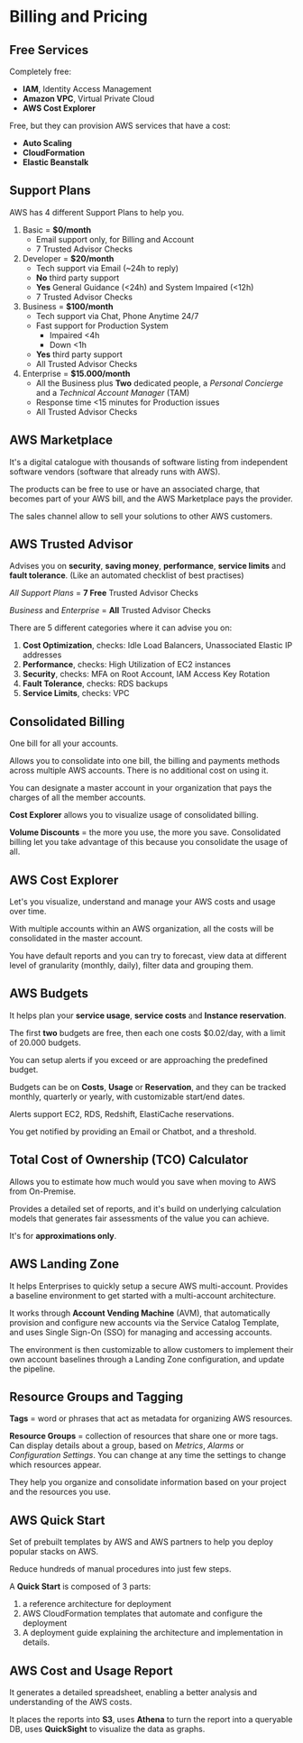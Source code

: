 # Billing and Pricing #

## Free Services ##

Completely free:

* **IAM**, Identity Access Management
* **Amazon VPC**, Virtual Private Cloud
* **AWS Cost Explorer**

Free, but they can provision AWS services that have a cost:

* **Auto Scaling**
* **CloudFormation**
* **Elastic Beanstalk**

## Support Plans ##

AWS has 4 different Support Plans to help you.

1) Basic = **$0/month**
   * Email support only, for Billing and Account
   * 7 Trusted Advisor Checks
2) Developer = **$20/month**
   * Tech support via Email (~24h to reply)
   * **No** third party support
   * **Yes** General Guidance (<24h) and System Impaired (<12h)
   * 7 Trusted Advisor Checks
3) Business = **$100/month**
   * Tech support via Chat, Phone Anytime 24/7
   * Fast support for Production System
     * Impaired <4h
     * Down <1h
   * **Yes** third party support
   * All Trusted Advisor Checks
4) Enterprise = **$15.000/month**
   * All the Business plus **Two** dedicated people, a *Personal Concierge* and a *Technical Account Manager* (TAM)
   * Response time <15 minutes for Production issues
   * All Trusted Advisor Checks

## AWS Marketplace ##

It's a digital catalogue with thousands of software listing from independent software vendors (software that already runs with AWS).

The products can be free to use or have an associated charge, that becomes part of your AWS bill, and the AWS Marketplace pays the provider.

The sales channel allow to sell your solutions to other AWS customers.

## AWS Trusted Advisor ##

Advises you on **security**, **saving money**, **performance**, **service limits** and **fault tolerance**. (Like an automated checklist of best practises)

*All Support Plans* = **7 Free** Trusted Advisor Checks

*Business* and *Enterprise* = **All** Trusted Advisor Checks

There are 5 different categories where it can advise you on:

1) **Cost Optimization**, checks: Idle Load Balancers, Unassociated Elastic IP addresses
2) **Performance**, checks: High Utilization of EC2 instances
3) **Security**, checks: MFA on Root Account, IAM Access Key Rotation
4) **Fault Tolerance**, checks: RDS backups
5) **Service Limits**, checks: VPC

## Consolidated Billing ##

One bill for all your accounts.

Allows you to consolidate into one bill, the billing and payments methods across multiple AWS accounts. There is no additional cost on using it.

You can designate a master account in your organization that pays the charges of all the member accounts.

**Cost Explorer** allows you to visualize usage of consolidated billing.

**Volume Discounts** = the more you use, the more you save. Consolidated billing let you take advantage of this because you consolidate the usage of all.

## AWS Cost Explorer ##

Let's you visualize, understand and manage your AWS costs and usage over time.

With multiple accounts within an AWS organization, all the costs will be consolidated in the master account.

You have default reports and you can try to forecast, view data at different level of granularity (monthly, daily), filter data and grouping them.

## AWS Budgets ##

It helps plan your **service usage**, **service costs** and **Instance reservation**.

The first **two** budgets are free, then each one costs $0.02/day, with a limit of 20.000 budgets.

You can setup alerts if you exceed or are approaching the predefined budget.

Budgets can be on **Costs**, **Usage** or **Reservation**, and they can be tracked monthly, quarterly or yearly, with customizable start/end dates.

Alerts support EC2, RDS, Redshift, ElastiCache reservations.

You get notified by providing an Email or Chatbot, and a threshold.

## Total Cost of Ownership (TCO) Calculator ##

Allows you to estimate how much would you save when moving to AWS from On-Premise.

Provides a detailed set of reports, and it's build on underlying calculation models that generates fair assessments of the value you can achieve.

It's for **approximations only**.

## AWS Landing Zone ##

It helps Enterprises to quickly setup a secure AWS multi-account. Provides a baseline environment to get started with a multi-account architecture.

It works through **Account Vending Machine** (AVM), that automatically provision and configure new accounts via the Service Catalog Template, and uses Single Sign-On (SSO) for managing and accessing accounts.

The environment is then customizable to allow customers to implement their own account baselines through a Landing Zone configuration, and update the pipeline.

## Resource Groups and Tagging ##

**Tags** = word or phrases that act as metadata for organizing AWS resources.

**Resource Groups** = collection of resources that share one or more tags. Can display details about a group, based on *Metrics*, *Alarms* or *Configuration Settings*.
You can change at any time the settings to change which resources appear.

They help you organize and consolidate information based on your project and the resources you use.

## AWS Quick Start ##

Set of prebuilt templates by AWS and AWS partners to help you deploy popular stacks on AWS.

Reduce hundreds of manual procedures into just few steps.

A **Quick Start** is composed of 3 parts:

1) a reference architecture for deployment
2) AWS CloudFormation templates that automate and configure the deployment
3) A deployment guide explaining the architecture and implementation in details.

## AWS Cost and Usage Report ##

It generates a detailed spreadsheet, enabling a better analysis and understanding of the AWS costs.

It places the reports into **S3**, uses **Athena** to turn the report into a queryable DB, uses **QuickSight** to visualize the data as graphs.
